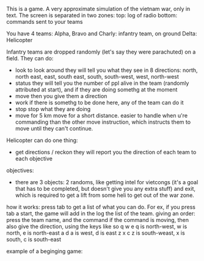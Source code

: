 This is a game. A very approximate simulation of the vietnam war, only in text.
The screen is separated in two zones: 
  top: log of radio
  bottom: commands sent to your teams
  
You have 4 teams:
  Alpha, Bravo and Charly: infantry team, on ground
  Delta: Helicopter
  
Infantry teams are dropped randomly (let's say they were parachuted) on a field.
They can do:
* look to look around
they will tell you what they see in 8 directions: north, north east, east, south east, south, south-west, west, north-west
* status
they will tell you the number of ppl alive in the team (randomly attributed at start), and if they are doing somethg at the moment
* move
then you give them a direction
* work
if there is somethg to be done here, any of the team can do it
* stop
stop what they are doing
* move for 5 km
move for a short distance. easier to handle when u're commanding than the other move instruction, which instructs them to move until they can't continue.

Helicopter can do one thing:
* get directions / reckon
they will report you the direction of each team to each objective

objectives:
* there are 3 objects: 
2 randoms, like getting intel for vietcongs (it's a goal that has to be completed, but doesn't give you any extra stuff)
and exit, which is required to get a lift from some heli to get out of the war zone.

how it works:
  press tab to get a list of what you can do.
    For ex, if you press tab a start, the game will add in the log the list of the team.
  giving an order:
    press the team name, and the command
    if the command is moving, then also give the direction, using the keys like so
            q w e      q is north-west, w is north, e is north-east
            a   d      a is west, d is east
            z x c      z is south-weast, x is south, c is south-east

example of a beginging game:

   
